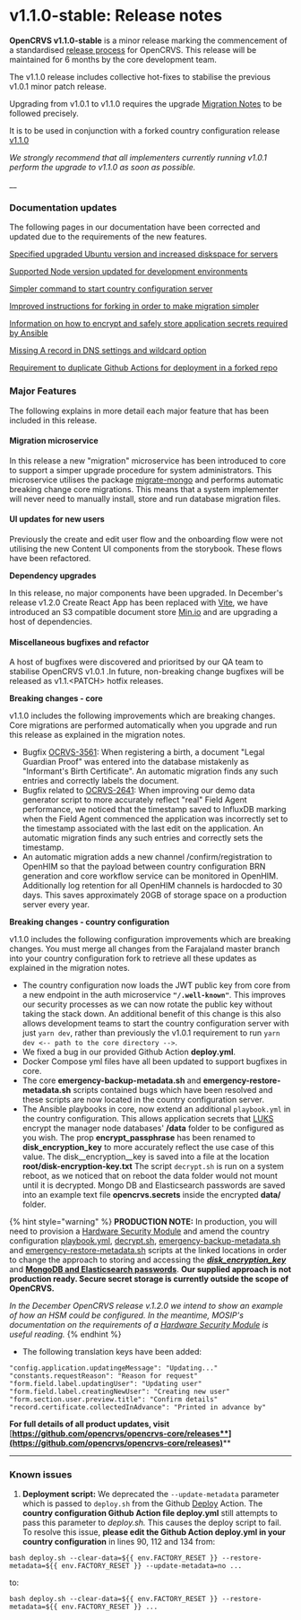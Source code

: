 # v1.1.0-stable: Release notes

**OpenCRVS v1.1.0-stable** is a minor release marking the commencement of a standardised [release process](../change-log.md) for OpenCRVS.  This release will be maintained for 6 months by the core development team.

The v1.1.0 release includes collective hot-fixes to stabilise the previous v1.0.1 minor patch release. &#x20;

Upgrading from v1.0.1 to v1.1.0 requires the upgrade [Migration Notes](v1.0.1-to-v1.1.-migration-notes.md) to be followed precisely.&#x20;

It is to be used in conjunction with a forked country configuration release [v1.1.0](https://github.com/opencrvs/opencrvs-farajaland/releases/tag/v1.1.0)&#x20;

_We strongly recommend that all implementers currently running v1.0.1 perform the upgrade to v1.1.0 as soon as possible._

__

### Documentation updates

The following pages in our documentation have been corrected and updated due to the requirements of the new features.

[Specified upgraded Ubuntu version and increased diskspace for servers](../../setup/3.-installation/3.3-set-up-a-server-hosted-environment/3.3.1-provision-your-server-nodes-with-ssh-access.md)

[Supported Node version updated for development environments](../../setup/3.-installation/3.1-set-up-a-development-environment/3.1.1-install-the-required-dependencies.md)

[Simpler command to start country configuration server](../../setup/3.-installation/3.1-set-up-a-development-environment/3.1.3-starting-and-stopping-opencrvs.md)

[Improved instructions for forking in order to make migration simpler](../../setup/3.-installation/3.2-set-up-your-own-country-configuration/3.2.1-fork-your-own-country-configuration-repository.md)

[Information on how to encrypt and safely store application secrets required by Ansible](../../setup/3.-installation/3.3-set-up-a-server-hosted-environment/3.3.2-install-dependencies.md)

[Missing A record in DNS settings and wildcard option](../../setup/3.-installation/3.3-set-up-a-server-hosted-environment/3.3.5-setup-dns-a-records.md)

[Requirement to duplicate Github Actions for deployment in a forked repo](../../setup/3.-installation/3.3-set-up-a-server-hosted-environment/3.3.6-deploy.md)

### Major Features

The following explains in more detail each major feature that has been included in this release.

#### Migration microservice

In this release a new "migration" microservice has been introduced to core to support a simper upgrade procedure for system administrators.  This microservice utilises the package [migrate-mongo](https://github.com/oneralon/migrate-mongo-ts) and performs automatic breaking change core migrations.  This means that a system implementer will never need to manually install, store and run database migration files.

#### UI updates for new users

Previously the create and edit user flow and the onboarding flow were not utilising the new Content UI components from the storybook.  These flows have been refactored.

**Dependency upgrades**

In this release, no major components have been upgraded.  In December's release v1.2.0 Create React App has been replaced with [Vite](https://vitejs.dev/), we have introduced an S3 compatible document store [Min.io](https://min.io/) and are upgrading a host of dependencies.&#x20;

#### Miscellaneous bugfixes and refactor

A host of bugfixes were discovered and prioritsed by our QA team to stabilise OpenCRVS v1.0.1 .In future, non-breaking change bugfixes will be released as v1.1.\<PATCH> hotfix releases.&#x20;

**Breaking changes - core**

v1.1.0 includes the following improvements which are breaking changes.  Core migrations are performed automatically when you upgrade and run this release as explained in the migration notes.

* Bugfix [OCRVS-3561](https://github.com/opencrvs/opencrvs-core/issues/3683): When registering a birth, a document "Legal Guardian Proof" was entered into the database mistakenly as "Informant's Birth Certificate".  An automatic migration finds any such entries and correctly labels the document.
* Bugfix related to [OCRVS-2641](https://github.com/opencrvs/opencrvs-core/issues/2641):  When improving our demo data generator script to more accurately reflect "real" Field Agent performance, we noticed that the timestamp saved to InfluxDB marking when the Field Agent commenced the application was incorrectly set to the timestamp associated with the last edit on the application.  An automatic migration finds any such entries and correctly sets the timestamp.
* An automatic migration adds a new channel /confirm/registration to OpenHIM so that the payload between country configuration BRN generation and core workflow service can be monitored in OpenHIM. Additionally log retention for all OpenHIM channels is hardocded to 30 days.  This saves approximately 20GB of storage space on a production server every year.

**Breaking changes - country configuration**

v1.1.0 includes the following configuration improvements which are breaking changes.  You must merge all changes from the Farajaland master branch into your country configuration fork to retrieve all these updates as explained in the migration notes.

* The country configuration now loads the JWT public key from core from a new endpoint in the auth microservice **`"/.well-known"`**.  This improves our security processes as we can now rotate the public key without taking the stack down.  An additional benefit of this change is this also allows development teams to start the country configuration server with just `yarn dev`, rather than previously the v1.0.1 requirement to run `yarn dev <-- path to the core directory -->`.
* We fixed a bug in our provided Github Action **deploy.yml**.
* Docker Compose yml files have all been updated to support bugfixes in core.
* The core **emergency-backup-metadata.sh** and **emergency-restore-metadata.sh** scripts contained bugs which have been resolved and these scripts are now located in the country configuration server. &#x20;
* The Ansible playbooks in core, now extend an additional `playbook.yml` in the country configuration.  This allows application secrets that [LUKS](https://en.wikipedia.org/wiki/Linux\_Unified\_Key\_Setup) encrypt the manager node databases' **/data** folder to be configured as you wish.  The prop **encrypt\_passphrase** has been renamed to **disk\_encryption\_key** to more accurately reflect the use case of this value.  The disk\__encryption\__key is saved into a file at the location **root/disk-encryption-key.txt** The script `decrypt.sh` is run on a system reboot, as we noticed that on reboot the data folder would not mount until it is decrypted.  Mongo DB and Elasticsearch passwords are saved into an example text file **opencrvs.secrets** inside the encrypted **data/** folder. &#x20;

{% hint style="warning" %}
**PRODUCTION NOTE:** In production, you will need to provision a [Hardware Security Module](https://en.wikipedia.org/wiki/Hardware\_security\_module) and amend the country configuration [playbook.yml](https://github.com/opencrvs/opencrvs-farajaland/blob/master/playbook.yml), [decrypt.sh](https://github.com/opencrvs/opencrvs-farajaland/blob/271730aefa1d56a264da52eab0dd3224f062cd15/decrypt.sh#L34), [emergency-backup-metadata.sh](https://github.com/opencrvs/opencrvs-farajaland/blob/271730aefa1d56a264da52eab0dd3224f062cd15/emergency-backup-metadata.sh#L68) and [emergency-restore-metadata.sh](https://github.com/opencrvs/opencrvs-farajaland/blob/271730aefa1d56a264da52eab0dd3224f062cd15/emergency-restore-metadata.sh#L45) scripts at the linked locations in order to change the approach to storing and accessing the [_**disk\_encryption\_key**_](https://github.com/opencrvs/opencrvs-farajaland/blob/271730aefa1d56a264da52eab0dd3224f062cd15/playbook.yml#L31) and [**MongoDB and Elasticsearch passwords**](https://github.com/opencrvs/opencrvs-farajaland/blob/271730aefa1d56a264da52eab0dd3224f062cd15/playbook.yml#L19).  **Our supplied approach is not production ready.  Secure secret storage is currently outside the scope of OpenCRVS.**

_In the December OpenCRVS release v.1.2.0 we intend to show an example of how an HSM could be configured.  In the meantime, MOSIP's documentation on the requirements of a_ [_Hardware Security Module_](https://docs.mosip.io/1.1.5/build-and-deploy/hardware-security-module-hsm-specifications) _is useful reading._&#x20;
{% endhint %}

* The following translation keys have been added:&#x20;

```
"config.application.updatingeMessage": "Updating..."
"constants.requestReason": "Reason for request"
"form.field.label.updatingUser": "Updating user"
"form.field.label.creatingNewUser": "Creating new user"
"form.section.user.preview.title": "Confirm details"
"record.certificate.collectedInAdvance": "Printed in advance by"
```





**For full details of all product updates, visit** [**https://github.com/opencrvs/opencrvs-core/releases**](https://github.com/opencrvs/opencrvs-core/releases)****

****

### **Known issues**

1. **Deployment script:** We deprecated the `--update-metadata` parameter which is passed to `deploy.sh` from the Github [Deploy](../../setup/3.-installation/3.3-set-up-a-server-hosted-environment/3.3.6-deploy.md) Action.  The **country configuration Github Action file deploy.yml** still attempts to pass this parameter to _deploy.sh._ This causes the deploy script to fail.  To resolve this issue, **please edit the Github Action deploy.yml in your country configuration** in lines 90, 112 and 134 from:

```
bash deploy.sh --clear-data=${{ env.FACTORY_RESET }} --restore-metadata=${{ env.FACTORY_RESET }} --update-metadata=no ...
```

to:

```
bash deploy.sh --clear-data=${{ env.FACTORY_RESET }} --restore-metadata=${{ env.FACTORY_RESET }} ...
```
